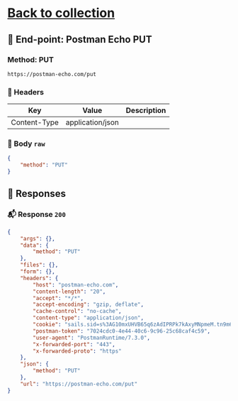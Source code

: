 # [Back to collection](../README.md)

## 🔗 End-point: Postman Echo PUT
### Method: PUT
```
https://postman-echo.com/put
```
### 🧾 Headers

|Key|Value|Description|
|---|---|---|
|Content\-Type|application/json|


### 📝 Body `raw` 

```json
{
	"method": "PUT"
}
```


## 📝 Responses

### 📬 Response `200`

```json
{
    "args": {},
    "data": {
        "method": "PUT"
    },
    "files": {},
    "form": {},
    "headers": {
        "host": "postman-echo.com",
        "content-length": "20",
        "accept": "*/*",
        "accept-encoding": "gzip, deflate",
        "cache-control": "no-cache",
        "content-type": "application/json",
        "cookie": "sails.sid=s%3AG10mxUHVB65q6zAdIPRPk7kAxyMNpmeM.tn9m63fNTjoJBYkiUShtDIIliVwslI4ys8tvItjT2%2BA",
        "postman-token": "7024cdc0-4e44-40c6-9c96-25c68caf4c59",
        "user-agent": "PostmanRuntime/7.3.0",
        "x-forwarded-port": "443",
        "x-forwarded-proto": "https"
    },
    "json": {
        "method": "PUT"
    },
    "url": "https://postman-echo.com/put"
}
```


